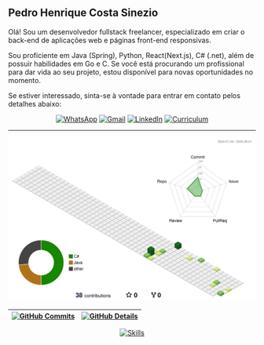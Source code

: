 ## Pedro Henrique Costa Sinezio

Olá! Sou um desenvolvedor fullstack freelancer, especializado em criar o back-end de aplicações web e páginas front-end
responsivas.

Sou proficiente em Java (Spring), Python, React(Next.js), C# (.net), além de possuir habilidades em Go e C. Se você está
procurando um profissional para dar vida ao seu projeto, estou disponível para novas oportunidades no momento.

Se estiver interessado, sinta-se à vontade para entrar em contato pelos detalhes abaixo:

<div align="center"> 

[![WhatsApp](https://img.shields.io/badge/WhatsApp-25D366?style=for-the-badge&logo=whatsapp&logoColor=white)](https://api.whatsapp.com/send?phone=5511985164568)
[![Gmail](https://img.shields.io/badge/-Proton-%23333?style=for-the-badge&logo=protonmail&logoColor=white)](mailto:kaolinite.work@proton.me)
[![LinkedIn](https://img.shields.io/badge/-LinkedIn-%230077B5?style=for-the-badge)](https://www.linkedin.com/in/phcsdev/)
[![Curriculum](https://img.shields.io/badge/Curriculum-34A853?style=for-the-badge&logo=google-sheets&logoColor=white)](https://docs.google.com/document/d/1_T-bqhmGFuqlLymXtWKU0vEEHcVvog6z/edit?usp=sharing&ouid=115027580491758364493&rtpof=true&sd=true)

</div>

---

<p align="center" >
	<picture>
	  <source media="(prefers-color-scheme: dark)"  srcset="https://raw.githubusercontent.com/koda-kaolinite/koda-kaolinite/output/night.svg" />
	  <source media="(prefers-color-scheme: light)" srcset="https://raw.githubusercontent.com/koda-kaolinite/koda-kaolinite/output/day.svg" />
	  <img alt="github profile contributions chart"    src="https://raw.githubusercontent.com/koda-kaolinite/koda-kaolinite/output/day.svg" />
	</picture>
</p>

| [![GitHub Commits](http://github-profile-summary-cards.vercel.app/api/cards/productive-time?username=koda-kaolinite&theme=dracula&utcOffset=-3)](https://github.com/vn7n24fzkq/github-profile-summary-cards) | [![GitHub Details](http://github-profile-summary-cards.vercel.app/api/cards/profile-details?username=koda-kaolinite&theme=dracula)](https://github.com/vn7n24fzkq/github-profile-summary-cards) |
|---------------------------------------------------------------------------------------------------------------------------------------------------------------------------------------------------------------|--------------------------------------------------------------------------------------------------------------------------------------------------------------------------------------------------|

<div align="center">

[![Skills](https://skillicons.dev/icons?i=git,github,vscode,visualstudio,postman,python,c,cs,net,java,spring,golang,javascript,typescript,html,css,sass,react,next,materialui,nodejs,nest,redis,rabbitmq,vercel,aws,docker,mysql,postgres,mongodb)](https://skillicons.dev)

</div>

<!--
---

<div align="center">

![GitHub Trophy](https://github-profile-trophy.vercel.app/?username=koda-kaolinite&row=1&column=7&theme=dracula&margin-w=15&margin-h=15)

</div>
--!>
